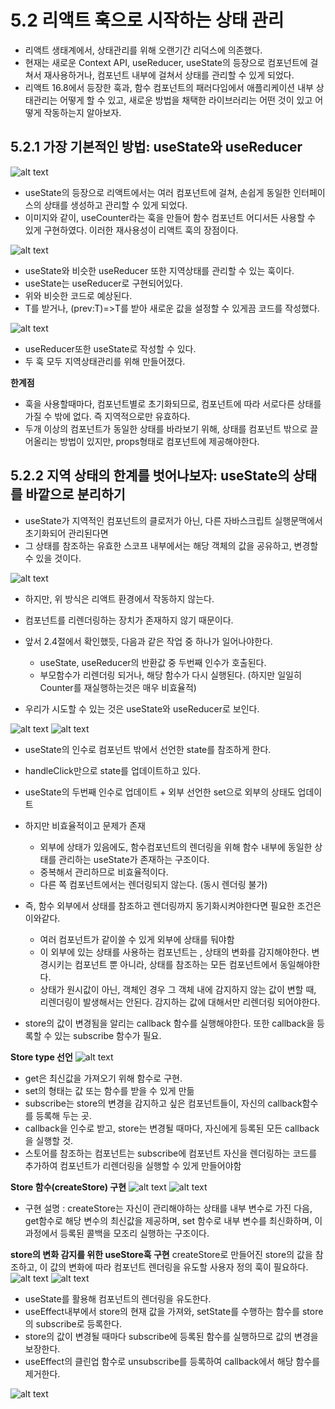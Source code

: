 # 5.2 리액트 훅으로 시작하는 상태 관리

- 리액트 생태계에서, 상태관리를 위해 오랜기간 리덕스에 의존했다.
- 현재는 새로운 Context API, useReducer, useState의 등장으로 컴포넌트에 걸쳐서 재사용하거나, 컴포넌트 내부에 걸쳐서 상태를 관리할 수 있게 되었다.
- 리액트 16.8에서 등장한 훅과, 함수 컴포넌트의 패러다임에서 애플리케이션 내부 상태관리는 어떻게 할 수 있고, 새로운 방법을 채택한 라이브러리는 어떤 것이 있고 어떻게 작동하는지 알아보자.

## 5.2.1 가장 기본적인 방법: useState와 useReducer

![alt text](image-9.png)

- useState의 등장으로 리액트에서는 여러 컴포넌트에 걸쳐, 손쉽게 동일한 인터페이스의 상태를 생성하고 관리할 수 있게 되었다.
- 이미지와 같이, useCounter라는 훅을 만들어 함수 컴포넌트 어디서든 사용할 수 있게 구현하였다. 이러한 재사용성이 리액트 훅의 장점이다.

![alt text](image-10.png)

- useState와 비슷한 useReducer 또한 지역상태를 관리할 수 있는 훅이다.
- useState는 useReducer로 구현되어있다.
- 위와 비슷한 코드로 예상된다.
- T를 받거나, (prev:T)=>T를 받아 새로운 값을 설정할 수 있게끔 코드를 작성했다.

![alt text](image-11.png)

- useReducer또한 useState로 작성할 수 있다.
- 두 훅 모두 지역상태관리를 위해 만들어졌다.

**한계점**

- 훅을 사용할때마다, 컴포넌트별로 초기화되므로, 컴포넌트에 따라 서로다른 상태를 가질 수 밖에 없다. 즉 지역적으로만 유효하다.
- 두개 이상의 컴포넌트가 동일한 상태를 바라보기 위해, 상태를 컴포넌트 밖으로 끌어올리는 방법이 있지만, props형태로 컴포넌트에 제공해야한다.

## 5.2.2 지역 상태의 한계를 벗어나보자: useState의 상태를 바깥으로 분리하기

- useState가 지역적인 컴포넌트의 클로저가 아닌, 다른 자바스크립트 실행문맥에서 초기화되어 관리된다면
- 그 상태를 참조하는 유효한 스코프 내부에서는 해당 객체의 값을 공유하고, 변경할 수 있을 것이다.

![alt text](image-12.png)

- 하지만, 위 방식은 리액트 환경에서 작동하지 않는다.
- 컴포넌트를 리렌더링하는 장치가 존재하지 않기 때문이다.
- 앞서 2.4절에서 확인했듯, 다음과 같은 작업 중 하나가 일어나야한다.

  - useState, useReducer의 반환값 중 두번째 인수가 호출된다.
  - 부모함수가 리렌더링 되거나, 해당 함수가 다시 실행된다. (하지만 일일히 Counter를 재실행하는것은 매우 비효율적)

- 우리가 시도할 수 있는 것은 useState와 useReducer로 보인다.

![alt text](image-13.png)
![alt text](image-14.png)

- useState의 인수로 컴포넌트 밖에서 선언한 state를 참조하게 한다.
- handleClick만으로 state를 업데이트하고 있다.
- useState의 두번째 인수로 업데이트 + 외부 선언한 set으로 외부의 상태도 업데이트
- 하지만 비효율적이고 문제가 존재

  - 외부에 상태가 있음에도, 함수컴포넌트의 렌더링을 위해 함수 내부에 동일한 상태를 관리하는 useState가 존재하는 구조이다.
  - 중복해서 관리하므로 비효율적이다.
  - 다른 쪽 컴포넌트에서는 렌더링되지 않는다. (동시 렌더링 불가)

- 즉, 함수 외부에서 상태를 참조하고 렌더링까지 동기화시켜야한다면 필요한 조건은 이와같다.
  - 여러 컴포넌트가 같이쓸 수 있게 외부에 상태를 둬야함
  - 이 외부에 있는 상태를 사용하는 컴포넌트는 , 상태의 변화를 감지해야한다. 변경시키는 컴포넌트 뿐 아니라, 상태를 참조하는 모든 컴포넌트에서 동일해야한다.
  - 상태가 원시값이 아닌, 객체인 경우 그 객체 내에 감지하지 않는 값이 변할 때, 리렌더링이 발생해서는 안된다. 감지하는 값에 대해서만 리렌더링 되어야한다.
- store의 값이 변경됨을 알리는 callback 함수를 실행해야한다. 또한 callback을 등록할 수 있는 subscribe 함수가 필요.

**Store type 선언**
![alt text](image-15.png)

- get은 최신값을 가져오기 위해 함수로 구현.
- set의 형태는 값 또는 함수를 받을 수 있게 만듦
- subscribe는 store의 변경을 감지하고 싶은 컴포넌트들이, 자신의 callback함수를 등록해 두는 곳.
- callback을 인수로 받고, store는 변경될 때마다, 자신에게 등록된 모든 callback을 실행할 것.
- 스토어를 참조하는 컴포넌트는 subscribe에 컴포넌트 자신을 렌더링하는 코드를 추가하여 컴포넌트가 리렌더링을 실행할 수 있게 만들어야함

**Store 함수(createStore) 구현**
![alt text](image-16.png)
![alt text](image-17.png)

- 구현 설명 : createStore는 자신이 관리해야하는 상태를 내부 변수로 가진 다음, get함수로 해당 변수의 최신값을 제공하며, set 함수로 내부 변수를 최신화하며, 이 과정에서 등록된 콜백을 모조리 실행하는 구조이다.

**store의 변화 감지를 위한 useStore훅 구현**
createStore로 만들어진 store의 값을 참조하고, 이 값의 변화에 따라 컴포넌트 렌더링을 유도할 사용자 정의 훅이 필요하다.
![alt text](image-18.png)
![alt text](image-19.png)

- useState를 활용해 컴포넌트의 렌더링을 유도한다.
- useEffect내부에서 store의 현재 값을 가져와, setState를 수행하는 함수를 store의 subscribe로 등록한다.
- store의 값이 변경될 때마다 subscribe에 등록된 함수를 실행하므로 값의 변경을 보장한다.
- useEffect의 클린업 함수로 unsubscribe를 등록하여 callback에서 해당 함수를 제거한다.

![alt text](image-20.png)
